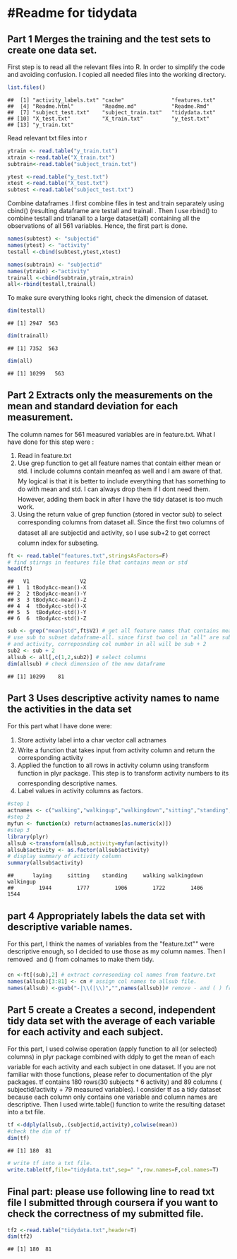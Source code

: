 #Readme for tidydata 
========================================================

## Part 1 Merges the training and the test sets to create one data set.

First step is to read all the relevant files into R. In order to simplify the code and avoiding confusion. I copied all needed files into the working directory. 


```r
list.files()
```

```
##  [1] "activity_labels.txt" "cache"               "features.txt"       
##  [4] "Readme.html"         "Readme.md"           "Readme.Rmd"         
##  [7] "subject_test.txt"    "subject_train.txt"   "tidydata.txt"       
## [10] "X_test.txt"          "X_train.txt"         "y_test.txt"         
## [13] "y_train.txt"
```

Read relevant txt files into r


```r
ytrain <- read.table("y_train.txt")
xtrain <-read.table("X_train.txt")
subtrain<-read.table("subject_train.txt")

ytest <-read.table("y_test.txt")
xtest <-read.table("X_test.txt")
subtest <-read.table("subject_test.txt")
```

Combine dataframes .I first combine files in test and train separately using  cbind() (resulting dataframe are testall and  trainall . Then I use rbind() to combine testall and trianall to a large dataset(all) containing all the observations of all 561 variables. Hence, the first part is done.


```r
names(subtest) <- "subjectid" 
names(ytest) <- "activity"
testall <-cbind(subtest,ytest,xtest)

names(subtrain) <- "subjectid"
names(ytrain) <-"activity"
trainall <-cbind(subtrain,ytrain,xtrain)
all<-rbind(testall,trainall)
```

To make sure everything looks right, check the dimension of dataset.  


```r
dim(testall)
```

```
## [1] 2947  563
```

```r
dim(trainall)
```

```
## [1] 7352  563
```

```r
dim(all)
```

```
## [1] 10299   563
```
## Part 2 Extracts only the measurements on the mean and standard deviation for each measurement. 

The column names for 561 measured variables are in feature.txt. What I have done for this step were :
1.    Read in feature.txt 
2.	 Use grep function to get all feature names that contain either mean or std. I include columns contain meanfeq as well and I am aware of that. My logical is that it is better to include everything that has something to do with mean and std. I can always drop them if I dont need them. However, adding them back in after I have the tidy dataset is too much work.
3.	Using the return value of grep function (stored in vector sub) to select corresponding columns from dataset all. Since the first two columns of dataset all are subjectid and activity, so I use sub+2 to get correct column index for subseting. 



```r
ft <- read.table("features.txt",stringsAsFactors=F)
# find stirngs in features file that contains mean or std 
head(ft)
```

```
##   V1                V2
## 1  1 tBodyAcc-mean()-X
## 2  2 tBodyAcc-mean()-Y
## 3  3 tBodyAcc-mean()-Z
## 4  4  tBodyAcc-std()-X
## 5  5  tBodyAcc-std()-Y
## 6  6  tBodyAcc-std()-Z
```

```r
sub <- grep("mean|std",ft$V2) # get all feature names that contains mean or std
# use sub to subset dataframe-all. since first two col in "all" are subjectid
# and activity, correposnding col number in all will be sub + 2
sub2 <- sub + 2
allsub <- all[,c(1,2,sub2)] # select columns 
dim(allsub) # check dimension of the new dataframe
```

```
## [1] 10299    81
```

## Part 3 Uses descriptive activity names to name the activities in the data set

For this part what I have done were:
1.    Store activity label into a char vector call actnames
2.	Write a function that takes input from activity column and return the corresponding activity
3.	Applied the function to all rows in activity column using transform function in plyr package.   This step is to transform activity numbers to its corresponding descriptive names. 
4.	Label values in activity columns as factors. 


```r
#step 1
actnames <- c("walking","walkingup","walkingdown","sitting","standing","laying")
#step 2
myfun <- function(x) return(actnames[as.numeric(x)])
#step 3
library(plyr)
allsub <-transform(allsub,activity=myfun(activity))
allsub$activity <- as.factor(allsub$activity)
# display summary of activity column
summary(allsub$activity)
```

```
##      laying     sitting    standing     walking walkingdown   walkingup 
##        1944        1777        1906        1722        1406        1544
```

## part 4 Appropriately labels the data set with descriptive variable names.

For this part, I think the names of variables from the "feature.txt"" were descriptive enough, so I decided to use those as my column names. Then I removed  and () from colnames to make them tidy.


```r
cn <-ft[(sub),2] # extract corresonding col names from feature.txt 
names(allsub)[3:81] <- cn # assign col names to allsub file.
names(allsub) <-gsub("-|\\(|\\)","",names(allsub))# remove - and ( ) from col names
```
## Part 5 create a Creates a second, independent tidy data set with the average of each variable for each activity and each subject.

For this part, I used colwise operation (apply function to all (or selected) columns) in plyr package combined with ddply to get the mean of each variable for each activity and each subject in one dataset. If you are not familiar with those functions, please refer to documentation of the plyr packages.   tf contains 180 rows(30 subjects *  6 activity) and 89 columns ( subjectid/activity + 79 measured variables).  I consider tf as a tidy dataset because each column only contains one variable and column names are descriptive. Then I used wirte.table() function to write the resulting dataset into a txt file. 


```r
tf <-ddply(allsub,.(subjectid,activity),colwise(mean))
#check the dim of tf
dim(tf) 
```

```
## [1] 180  81
```

```r
# write tf into a txt file.
write.table(tf,file="tidydata.txt",sep=" ",row.names=F,col.names=T)
```

## Final part: please use following line to read txt file I submitted through coursera if you want to check the correctness of my submitted file. 


```r
tf2 <-read.table("tidydata.txt",header=T)
dim(tf2)
```

```
## [1] 180  81
```

